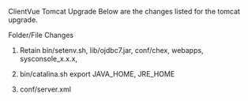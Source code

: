 ClientVue Tomcat Upgrade
Below are the changes listed for the tomcat upgrade.

Folder/File Changes
1. Retain bin/setenv.sh, lib/ojdbc7.jar, conf/chex, webapps, sysconsole_x.x.x,
2. bin/catalina.sh
export JAVA_HOME, JRE_HOME

3. conf/server.xml
